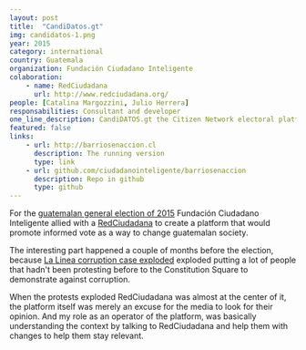 ```yaml
---
layout: post
title:  "CandiDatos.gt"
img: candidatos-1.png
year: 2015
category: international
country: Guatemala
organization: Fundación Ciudadano Inteligente
colaboration: 
    - name: RedCiudadana
      url: http://www.redciudadana.org/
people: [Catalina Margozzini, Julio Herrera]
responsabilities: Consultant and developer
one_line_description: CandiDATOS.gt the Citizen Network electoral platform and the Global Shapers Hub of Guatemala City, promotes informed voting in the Guatemalan elections.
featured: false
links: 
    - url: http://barriosenaccion.cl
      description: The running version
      type: link
    - url: github.com/ciudadanointeligente/barriosenaccion
      description: Repo in github
      type: github
---
```


For the [guatemalan general election of 2015](https://en.wikipedia.org/wiki/Guatemalan_general_election,_2015) Fundación Ciudadano Inteligente allied with a [RedCiudadana](http://www.redciudadana.org/) to create a platform that would promote informed vote as a way to change guatemalan society.

The interesting part happened a couple of months before the election, because [La Linea corruption case exploded](https://en.wikipedia.org/wiki/La_L%C3%ADnea_corruption_case) exploded putting a lot of people that hadn't been protesting before to the Constitution Square to demonstrate against corruption.

When the protests exploded RedCiudadana was almost at the center of it, the platform itself was merely an excuse for the media to look for their opinion. And my role as an operator of the platform, was basically understanding the context by talking to RedCiudadana and help them with changes to help them stay relevant.